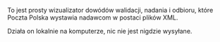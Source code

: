To jest prosty wizualizator dowódów walidacji, nadania i odbioru, które Poczta Polska wystawia nadawcom w postaci plików XML. 

Działa on lokalnie na komputerze, nic nie jest nigdzie wysyłane.
